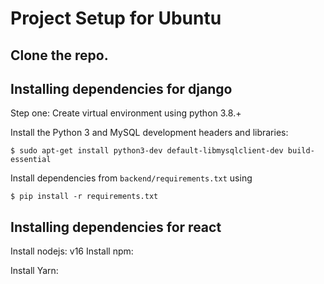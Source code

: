 # Project Setup for Ubuntu

## Clone the repo.

## Installing dependencies for django
Step one: Create virtual environment using python 3.8.+

Install the Python 3 and MySQL development headers and libraries:

``$
sudo apt-get install python3-dev default-libmysqlclient-dev build-essential
``

Install dependencies from ``backend/requirements.txt`` using

``$
pip install -r requirements.txt
``

## Installing dependencies for react

Install nodejs:
v16
Install npm:

Install Yarn: